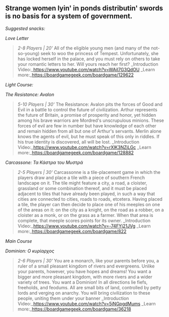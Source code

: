 ## Strange women lyin' in ponds distributin' swords is no basis for a system of government.

_*Suggested snacks:*_

*Love Letter*
>_2-8 Players | 20'_
>All  of  the  eligible  young  men  (and  many  of  the  not-so-young)  seek  to  woo  the  princess  of  Tempest.  Unfortunately,  she  has locked herself in the palace, and you must rely on others to take your romantic letters to her. Will yours reach her first?
>_Introduction Video:_https://www.youtube.com/watch?v=WAiI7G3QdOU
>_Learn more:_https://boardgamegeek.com/boardgame/129622

*Light Course:*

*The Resistance: Avalon*
>_5-10 Players | 30'_
>The Resistance: Avalon pits the forces of Good and Evil in a battle to control the future of civilization. Arthur represents the future of Britain, a promise of prosperity and honor, yet hidden among his brave warriors are Mordred's unscrupulous minions. These forces of evil are few in number but have knowledge of each other and remain hidden from all but one of Arthur's servants. Merlin alone knows the agents of evil, but he must speak of this only in riddles. If his true identity is discovered, all will be lost.
>_Introduction Video:_https://www.youtube.com/watch?v=rXlK3NZjLGc
>_Learn more:_https://boardgamegeek.com/boardgame/128882

*Carcassone: Τα Κάστρα του Μυστρά*
>_2-5 Players | 30'_
>Carcassonne is a tile-placement game in which the players draw and place a tile with a piece of southern French landscape on it. The tile might feature a city, a road, a cloister, grassland or some combination thereof, and it must be placed adjacent to tiles that have already been played, in such a way that cities are connected to cities, roads to roads, etcetera. Having placed a tile, the player can then decide to place one of his meeples on one of the areas on it: on the city as a knight, on the road as a robber, on a cloister as a monk, or on the grass as a farmer. When that area is complete, that meeple scores points for its owner.
>_Introduction Video:_https://www.youtube.com/watch?v=-74FYj21JVg
>_Learn more:_https://boardgamegeek.com/boardgame/822

*Main Course*

*Dominion: Ο κυρίαρχος*
>_2-6 Players | 30'_
>You are a monarch, like your parents before you, a ruler of a small pleasant kingdom of rivers and evergreens. Unlike your parents, however, you have hopes and dreams! You want a bigger and more pleasant kingdom, with more rivers and a wider variety of trees. You want a Dominion! In all directions lie fiefs, freeholds, and feodums. All are small bits of land, controlled by petty lords and verging on anarchy. You will bring civilization to these people, uniting them under your banner
>_Introduction Video:_https://www.youtube.com/watch?v=5jNGpgdMums
>_Learn more:_https://boardgamegeek.com/boardgame/36218
